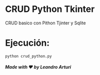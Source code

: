 # CRUD Python Tkinter
CRUD basico con Pithon Tjinter y Sqlite

# Ejecución:
```
python crud_python.py
```

##### Made with ❤️ by Leandro Arturi
